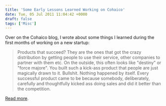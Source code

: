 ```yaml
---
title: 'Some Early Lessons Learned Working on Cohaico'
date: Tue, 05 Jul 2011 11:04:42 +0000
draft: false
tags: ['Misc']
---
```


Over on the Cohaico blog, I wrote about some things I learned during the first months of working on a new startup:

> Products that succeed? They are the ones that got the crazy distribution by getting people to use their service, other companies to partner with them etc. On the outside, this often looks like "destiny" or "force majore". You built such a kick-ass product that people are just magically drawn to it. Bullshit. Nothing happened by itself. Every successful product came to be because somebody, deliberately, carefully and thoughtfully kicked ass doing sales and did it better than the competition.

[Read more](http://blog.cohai.co/startup-early-days-things-i-learned).